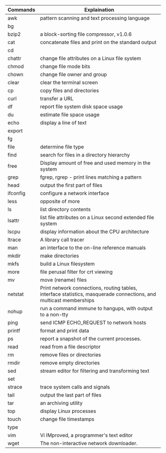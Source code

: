 Commands 		 |   Explaination
-------------------------|-------------------------------------------------------
awk        	 	 |   pattern scanning and text processing language 
bg         	 	 |  
bzip2      	 	 |   a block-sorting file compressor, v1.0.6 
cat        	 	 |   concatenate files and print on the standard output 
cd         	 	 |  
chattr     	 	 |   change file attributes on a Linux file system 
chmod      	 	 |   change file mode bits 
chown      	 	 |   change file owner and group 
clear      	 	 |   clear the terminal screen 
cp         	 	 |   copy files and directories 
curl       	 	 |   transfer a URL 
df         	 	 |   report file system disk space usage 
du         	 	 |   estimate file space usage 
echo       	 	 |   display a line of text 
export     	 	 |  
fg         	 	 |  
file       	 	 |   determine file type 
find       	 	 |   search for files in a directory hierarchy 
free       	 	 |   Display amount of free and used memory in the system 
grep       	 	 |   fgrep, rgrep - print lines matching a pattern 
head       	 	 |   output the first part of files 
ifconfig   	 	 |   configure a network interface 
less       	 	 |   opposite of more 
ls         	 	 |   list directory contents 
lsattr     	 	 |   list file attributes on a Linux second extended file system 
lscpu      	 	 |   display information about the CPU architecture 
ltrace     	 	 |   A library call tracer 
man        	 	 |   an interface to the on-line reference manuals 
mkdir      	 	 |   make directories 
mkfs       	 	 |   build a Linux filesystem 
more       	 	 |   file perusal filter for crt viewing 
mv         	 	 |   move (rename) files 
netstat    	 	 |   Print network connections, routing tables, interface statistics, masquerade connections, and multicast memberships 
nohup      	 	 |   run a command immune to hangups, with output to a non-tty 
ping       	 	 |   send ICMP ECHO_REQUEST to network hosts 
printf     	 	 |   format and print data 
ps         	 	 |   report a snapshot of the current processes. 
read       	 	 |   read from a file descriptor 
rm         	 	 |   remove files or directories 
rmdir      	 	 |   remove empty directories 
sed        	 	 |   stream editor for filtering and transforming text 
set        	 	 |  
strace     	 	 |   trace system calls and signals 
tail       	 	 |   output the last part of files 
tar        	 	 |   an archiving utility 
top        	 	 |   display Linux processes 
touch      	 	 |   change file timestamps 
type       	 	 |  
vim        	 	 |   Vi IMproved, a programmer's text editor 
wget       	 	 |   The non-interactive network downloader. 
